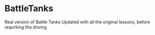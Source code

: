 # BattleTanks
Real version of Battle Tanks
Updated with all the original lessons, before reqorking the driving
